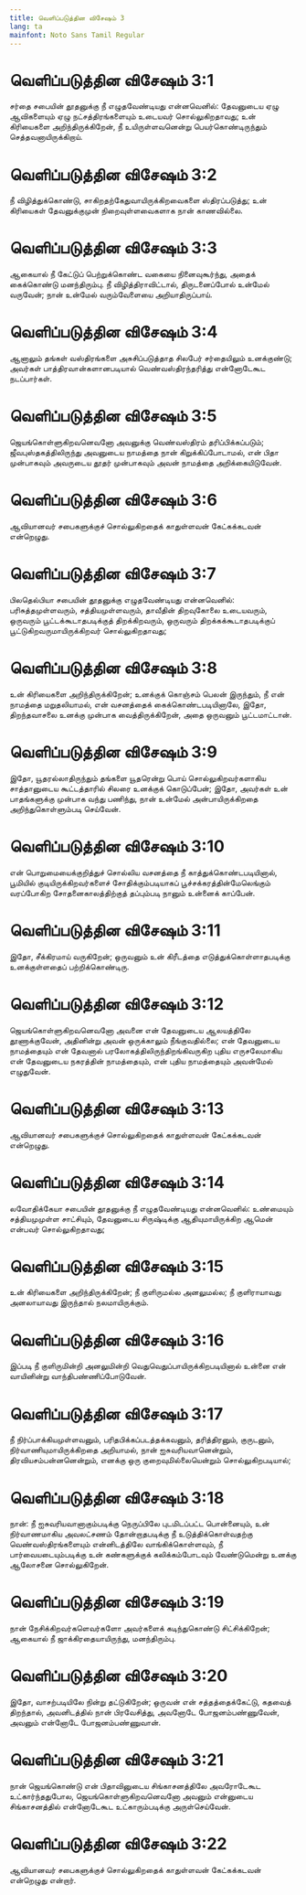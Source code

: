 ```yaml
---
title: வெளிப்படுத்தின விசேஷம் 3
lang: ta
mainfont: Noto Sans Tamil Regular
---
```


# வெளிப்படுத்தின விசேஷம் 3:1

சர்தை சபையின் தூதனுக்கு நீ எழுதவேண்டியது என்னவெனில்: தேவனுடைய ஏழு ஆவிகளையும் ஏழு நட்சத்திரங்களையும் உடையவர் சொல்லுகிறதாவது; உன் கிரியைகளை அறிந்திருக்கிறேன், நீ உயிருள்ளவனென்று பெயர்கொண்டிருந்தும் செத்தவனாயிருக்கிறாய்.

# வெளிப்படுத்தின விசேஷம் 3:2

நீ விழித்துக்கொண்டு, சாகிறதற்கேதுவாயிருக்கிறவைகளை ஸ்திரப்படுத்து; உன் கிரியைகள் தேவனுக்குமுன் நிறைவுள்ளவைகளாக நான் காணவில்லை.

# வெளிப்படுத்தின விசேஷம் 3:3

ஆகையால் நீ கேட்டுப் பெற்றுக்கொண்ட வகையை நினைவுகூர்ந்து, அதைக் கைக்கொண்டு மனந்திரும்பு. நீ விழித்திராவிட்டால், திருடனைப்போல் உன்மேல் வருவேன்; நான் உன்மேல் வரும்வேளையை அறியாதிருப்பாய்.

# வெளிப்படுத்தின விசேஷம் 3:4

ஆனாலும் தங்கள் வஸ்திரங்களை அசுசிப்படுத்தாத சிலபேர் சர்தையிலும் உனக்குண்டு; அவர்கள் பாத்திரவான்களானபடியால் வெண்வஸ்திரந்தரித்து என்னோடேகூட நடப்பார்கள்.

# வெளிப்படுத்தின விசேஷம் 3:5

ஜெயங்கொள்ளுகிறவனெவனோ அவனுக்கு வெண்வஸ்திரம் தரிப்பிக்கப்படும்; ஜீவபுஸ்தகத்திலிருந்து அவனுடைய நாமத்தை நான் கிறுக்கிப்போடாமல், என் பிதா முன்பாகவும் அவருடைய தூதர் முன்பாகவும் அவன் நாமத்தை அறிக்கையிடுவேன்.

# வெளிப்படுத்தின விசேஷம் 3:6

ஆவியானவர் சபைகளுக்குச் சொல்லுகிறதைக் காதுள்ளவன் கேட்கக்கடவன் என்றெழுது.

# வெளிப்படுத்தின விசேஷம் 3:7

பிலதெல்பியா சபையின் தூதனுக்கு எழுதவேண்டியது என்னவெனில்: பரிசுத்தமுள்ளவரும், சத்தியமுள்ளவரும், தாவீதின் திறவுகோலை உடையவரும், ஒருவரும் பூட்டக்கூடாதபடிக்குத் திறக்கிறவரும், ஒருவரும் திறக்கக்கூடாதபடிக்குப் பூட்டுகிறவருமாயிருக்கிறவர் சொல்லுகிறதாவது;

# வெளிப்படுத்தின விசேஷம் 3:8

உன் கிரியைகளை அறிந்திருக்கிறேன்; உனக்குக் கொஞ்சம் பெலன் இருந்தும், நீ என் நாமத்தை மறுதலியாமல், என் வசனத்தைக் கைக்கொண்டபடியினாலே, இதோ, திறந்தவாசலை உனக்கு முன்பாக வைத்திருக்கிறேன், அதை ஒருவனும் பூட்டமாட்டான்.

# வெளிப்படுத்தின விசேஷம் 3:9

இதோ, யூதரல்லாதிருந்தும் தங்களை யூதரென்று பொய் சொல்லுகிறவர்களாகிய சாத்தானுடைய கூட்டத்தாரில் சிலரை உனக்குக் கொடுப்பேன்; இதோ, அவர்கள் உன் பாதங்களுக்கு முன்பாக வந்து பணிந்து, நான் உன்மேல் அன்பாயிருக்கிறதை அறிந்துகொள்ளும்படி செய்வேன்.

# வெளிப்படுத்தின விசேஷம் 3:10

என் பொறுமையைக்குறித்துச் சொல்லிய வசனத்தை நீ காத்துக்கொண்டபடியினால், பூமியில் குடியிருக்கிறவர்களைச் சோதிக்கும்படியாகப் பூச்சக்கரத்தின்மேலெங்கும் வரப்போகிற சோதனைகாலத்திற்குத் தப்பும்படி நானும் உன்னைக் காப்பேன்.

# வெளிப்படுத்தின விசேஷம் 3:11

இதோ, சீக்கிரமாய் வருகிறேன்; ஒருவனும் உன் கிரீடத்தை எடுத்துக்கொள்ளாதபடிக்கு உனக்குள்ளதைப் பற்றிக்கொண்டிரு.

# வெளிப்படுத்தின விசேஷம் 3:12

ஜெயங்கொள்ளுகிறவனெவனோ அவனை என் தேவனுடைய ஆலயத்திலே தூணாக்குவேன், அதினின்று அவன் ஒருக்காலும் நீங்குவதில்லை; என் தேவனுடைய நாமத்தையும் என் தேவனால் பரலோகத்திலிருந்திறங்கிவருகிற புதிய எருசலேமாகிய என் தேவனுடைய நகரத்தின் நாமத்தையும், என் புதிய நாமத்தையும் அவன்மேல் எழுதுவேன்.

# வெளிப்படுத்தின விசேஷம் 3:13

ஆவியானவர் சபைகளுக்குச் சொல்லுகிறதைக் காதுள்ளவன் கேட்கக்கடவன் என்றெழுது.

# வெளிப்படுத்தின விசேஷம் 3:14

லவோதிக்கேயா சபையின் தூதனுக்கு நீ எழுதவேண்டியது என்னவெனில்: உண்மையும் சத்தியமுமுள்ள சாட்சியும், தேவனுடைய சிருஷ்டிக்கு ஆதியுமாயிருக்கிற ஆமென் என்பவர் சொல்லுகிறதாவது;

# வெளிப்படுத்தின விசேஷம் 3:15

உன் கிரியைகளை அறிந்திருக்கிறேன்; நீ குளிருமல்ல அனலுமல்ல; நீ குளிராயாவது அனலாயாவது இருந்தால் நலமாயிருக்கும்.

# வெளிப்படுத்தின விசேஷம் 3:16

இப்படி நீ குளிருமின்றி அனலுமின்றி வெதுவெதுப்பாயிருக்கிறபடியினால் உன்னை என் வாயினின்று வாந்திபண்ணிப்போடுவேன்.

# வெளிப்படுத்தின விசேஷம் 3:17

நீ நிர்ப்பாக்கியமுள்ளவனும், பரிதபிக்கப்படத்தக்கவனும், தரித்திரனும், குருடனும், நிர்வாணியுமாயிருக்கிறதை அறியாமல், நான் ஐசுவரியவானென்றும், திரவியசம்பன்னனென்றும், எனக்கு ஒரு குறைவுமில்லையென்றும் சொல்லுகிறபடியால்;

# வெளிப்படுத்தின விசேஷம் 3:18

நான்: நீ ஐசுவரியவானாகும்படிக்கு நெருப்பிலே புடமிடப்பட்ட பொன்னையும், உன் நிர்வாணமாகிய அவலட்சணம் தோன்றாதபடிக்கு நீ உடுத்திக்கொள்வதற்கு வெண்வஸ்திரங்களையும் என்னிடத்திலே வாங்கிக்கொள்ளவும், நீ பார்வையடையும்படிக்கு உன் கண்களுக்குக் கலிக்கம்போடவும் வேண்டுமென்று உனக்கு ஆலோசனை சொல்லுகிறேன்.

# வெளிப்படுத்தின விசேஷம் 3:19

நான் நேசிக்கிறவர்களெவர்களோ அவர்களைக் கடிந்துகொண்டு சிட்சிக்கிறேன்; ஆகையால் நீ ஜாக்கிரதையாயிருந்து, மனந்திரும்பு.

# வெளிப்படுத்தின விசேஷம் 3:20

இதோ, வாசற்படியிலே நின்று தட்டுகிறேன்; ஒருவன் என் சத்தத்தைக்கேட்டு, கதவைத் திறந்தால், அவனிடத்தில் நான் பிரவேசித்து, அவனோடே போஜனம்பண்ணுவேன், அவனும் என்னோடே போஜனம்பண்ணுவான்.

# வெளிப்படுத்தின விசேஷம் 3:21

நான் ஜெயங்கொண்டு என் பிதாவினுடைய சிங்காசனத்திலே அவரோடேகூட உட்கார்ந்ததுபோல, ஜெயங்கொள்ளுகிறவனெவனோ அவனும் என்னுடைய சிங்காசனத்தில் என்னோடேகூட உட்காரும்படிக்கு அருள்செய்வேன்.

# வெளிப்படுத்தின விசேஷம் 3:22

ஆவியானவர் சபைகளுக்குச் சொல்லுகிறதைக் காதுள்ளவன் கேட்கக்கடவன் என்றெழுது என்றார்.

